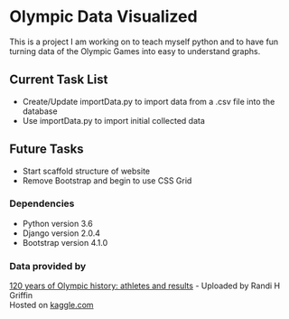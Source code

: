 # Olympic Data Visualized

This is a project I am working on to teach myself python and to have fun turning data of the Olympic Games into easy to understand graphs.

## Current Task List
* Create/Update importData.py to import data from a .csv file into the database
* Use importData.py to import initial collected data

## Future Tasks
* Start scaffold structure of website
* Remove Bootstrap and begin to use CSS Grid

### Dependencies
* Python version 3.6
* Django version 2.0.4
* Bootstrap version 4.1.0

### Data provided by
[120 years of Olympic history: athletes and results](https://www.kaggle.com/heesoo37/120-years-of-olympic-history-athletes-and-results) - Uploaded by Randi H Griffin  
Hosted on [kaggle.com](https://www.kaggle.com)
